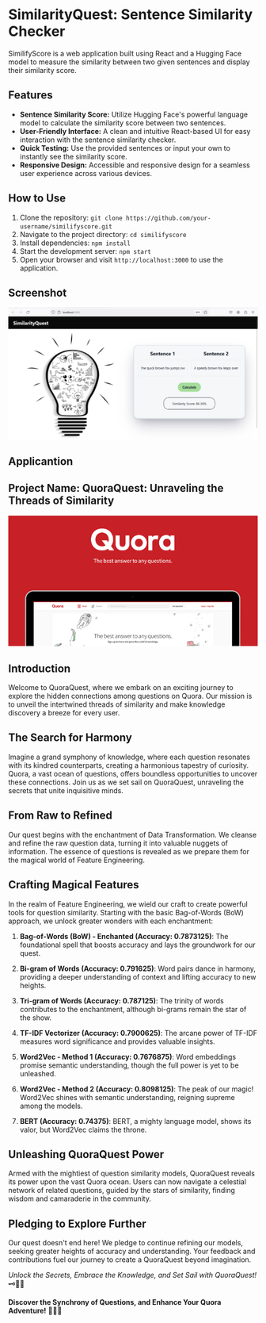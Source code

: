 # SimilarityQuest: Sentence Similarity Checker

SimilifyScore is a web application built using React and a Hugging Face model to measure the similarity between two given sentences and display their similarity score.

## Features

- **Sentence Similarity Score:** Utilize Hugging Face's powerful language model to calculate the similarity score between two sentences.
- **User-Friendly Interface:** A clean and intuitive React-based UI for easy interaction with the sentence similarity checker.
- **Quick Testing:** Use the provided sentences or input your own to instantly see the similarity score.
- **Responsive Design:** Accessible and responsive design for a seamless user experience across various devices.

## How to Use

1. Clone the repository: `git clone https://github.com/your-username/similifyscore.git`
2. Navigate to the project directory: `cd similifyscore`
3. Install dependencies: `npm install`
4. Start the development server: `npm start`
5. Open your browser and visit `http://localhost:3000` to use the application.

## Screenshot
![SimilifyScore Screenshot](img1.png)

## Applicantion

## **Project Name: QuoraQuest: Unraveling the Threads of Similarity**

![QuoraQuest](img.png)

## Introduction

Welcome to QuoraQuest, where we embark on an exciting journey to explore the hidden connections among questions on Quora. Our mission is to unveil the intertwined threads of similarity and make knowledge discovery a breeze for every user.

## The Search for Harmony

Imagine a grand symphony of knowledge, where each question resonates with its kindred counterparts, creating a harmonious tapestry of curiosity. Quora, a vast ocean of questions, offers boundless opportunities to uncover these connections. Join us as we set sail on QuoraQuest, unraveling the secrets that unite inquisitive minds.

## From Raw to Refined

Our quest begins with the enchantment of Data Transformation. We cleanse and refine the raw question data, turning it into valuable nuggets of information. The essence of questions is revealed as we prepare them for the magical world of Feature Engineering.

## Crafting Magical Features

In the realm of Feature Engineering, we wield our craft to create powerful tools for question similarity. Starting with the basic Bag-of-Words (BoW) approach, we unlock greater wonders with each enchantment:

1. **Bag-of-Words (BoW) - Enchanted (Accuracy: 0.7873125)**: The foundational spell that boosts accuracy and lays the groundwork for our quest.

2. **Bi-gram of Words (Accuracy: 0.791625)**: Word pairs dance in harmony, providing a deeper understanding of context and lifting accuracy to new heights.

3. **Tri-gram of Words (Accuracy: 0.787125)**: The trinity of words contributes to the enchantment, although bi-grams remain the star of the show.

4. **TF-IDF Vectorizer (Accuracy: 0.7900625)**: The arcane power of TF-IDF measures word significance and provides valuable insights.

5. **Word2Vec - Method 1 (Accuracy: 0.7676875)**: Word embeddings promise semantic understanding, though the full power is yet to be unleashed.

6. **Word2Vec - Method 2 (Accuracy: 0.8098125)**: The peak of our magic! Word2Vec shines with semantic understanding, reigning supreme among the models.

7. **BERT (Accuracy: 0.74375)**: BERT, a mighty language model, shows its valor, but Word2Vec claims the throne.

## Unleashing QuoraQuest Power

Armed with the mightiest of question similarity models, QuoraQuest reveals its power upon the vast Quora ocean. Users can now navigate a celestial network of related questions, guided by the stars of similarity, finding wisdom and camaraderie in the community.

## Pledging to Explore Further

Our quest doesn't end here! We pledge to continue refining our models, seeking greater heights of accuracy and understanding. Your feedback and contributions fuel our journey to create a QuoraQuest beyond imagination.

*Unlock the Secrets, Embrace the Knowledge, and Set Sail with QuoraQuest!* 🗝️🌊🚀

**Discover the Synchrony of Questions, and Enhance Your Quora Adventure!** 🌟🧭🌌
